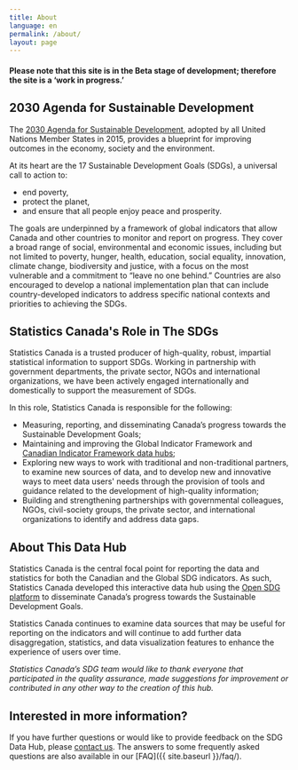 ```yaml
---
title: About
language: en
permalink: /about/
layout: page
---
```


#### Please note that this site is in the Beta stage of development; therefore the site is a ‘work in progress.’

## 2030 Agenda for Sustainable Development
The <a href="https://sdgs.un.org/2030agenda">2030 Agenda for Sustainable Development</a>, adopted by all United Nations Member States in 2015, provides a blueprint for improving outcomes in the economy, society and the environment. 

At its heart are the 17 Sustainable Development Goals (SDGs), a universal call to action to:

* end poverty,
* protect the planet,
* and ensure that all people enjoy peace and prosperity.

The goals are underpinned by a framework of global indicators that allow Canada and other countries to monitor and report on progress. They cover a broad range of social, environmental and economic issues, including but not limited to poverty, hunger, health, education, social equality, innovation, climate change, biodiversity and justice, with a focus on the most vulnerable and a commitment to “leave no one behind.” Countries are also encouraged to develop a national implementation plan that can include country-developed indicators to address specific national contexts and priorities to achieving the SDGs.

## Statistics Canada's Role in The SDGs
Statistics Canada is a trusted producer of high-quality, robust, impartial statistical information to support SDGs. Working in partnership with government departments, the private sector, NGOs and international organizations, we have been actively engaged internationally and domestically to support the measurement of SDGs.

In this role, Statistics Canada is responsible for the following:

* Measuring, reporting, and disseminating Canada’s progress towards the Sustainable Development Goals;
* Maintaining and improving the Global Indicator Framework and <a href="https://sdgcif-data-canada-oddcic-donnee.github.io/">Canadian Indicator Framework data hubs</a>;
* Exploring new ways to work with traditional and non-traditional partners, to examine new sources of data, and to develop new and innovative ways to meet data users' needs through the provision of tools and guidance related to the development of high-quality information;
* Building and strengthening partnerships with governmental colleagues, NGOs, civil-society groups, the private sector, and international organizations to identify and address data gaps.

## About This Data Hub
Statistics Canada is the central focal point for reporting the data and statistics for both the Canadian and the Global SDG indicators. As such, Statistics Canada developed this interactive data hub using the <a href="https://open-sdg.org/">Open SDG platform</a> to disseminate Canada’s progress towards the Sustainable Development Goals.

Statistics Canada continues to examine data sources that may be useful for reporting on the indicators and will continue to add further data disaggregation, statistics, and data visualization features to enhance the experience of users over time.

<em>Statistics Canada’s SDG team would like to thank everyone that participated in the quality assurance, made suggestions for improvement or contributed in any other way to the creation of this hub.</em>


## Interested in more information?
If you have further questions or would like to provide feedback on the SDG Data Hub, please <a href="mailto:statcan.sdg-odd.statcan@statcan.gc.ca">contact us</a>. The answers to some frequently asked questions are also available in our [FAQ]({{ site.baseurl }}/faq/).